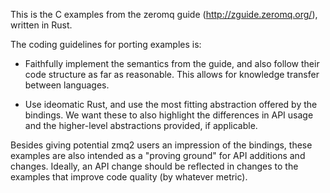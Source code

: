 This is the C examples from the zeromq guide (http://zguide.zeromq.org/),
written in Rust.

The coding guidelines for porting examples is:

- Faithfully implement the semantics from the guide, and also follow
  their code structure as far as reasonable. This allows for knowledge
  transfer between languages.

- Use ideomatic Rust, and use the most fitting abstraction offered by
  the bindings. We want these to also highlight the differences in API
  usage and the higher-level abstractions provided, if applicable.

Besides giving potential zmq2 users an impression of the bindings,
these examples are also intended as a "proving ground" for API
additions and changes. Ideally, an API change should be reflected in
changes to the examples that improve code quality (by whatever
metric).
